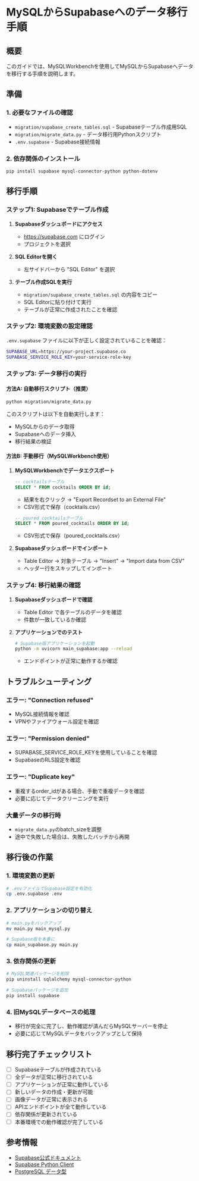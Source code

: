 # MySQLからSupabaseへのデータ移行手順

## 概要
このガイドでは、MySQLWorkbenchを使用してMySQLからSupabaseへデータを移行する手順を説明します。

## 準備

### 1. 必要なファイルの確認
- `migration/supabase_create_tables.sql` - Supabaseテーブル作成用SQL
- `migration/migrate_data.py` - データ移行用Pythonスクリプト
- `.env.supabase` - Supabase接続情報

### 2. 依存関係のインストール
```bash
pip install supabase mysql-connector-python python-dotenv
```

## 移行手順

### ステップ1: Supabaseでテーブル作成

1. **Supabaseダッシュボードにアクセス**
   - https://supabase.com にログイン
   - プロジェクトを選択

2. **SQL Editorを開く**
   - 左サイドバーから "SQL Editor" を選択

3. **テーブル作成SQLを実行**
   - `migration/supabase_create_tables.sql` の内容をコピー
   - SQL Editorに貼り付けて実行
   - テーブルが正常に作成されたことを確認

### ステップ2: 環境変数の設定確認

`.env.supabase` ファイルに以下が正しく設定されていることを確認：
```bash
SUPABASE_URL=https://your-project.supabase.co
SUPABASE_SERVICE_ROLE_KEY=your-service-role-key
```

### ステップ3: データ移行の実行

#### 方法A: 自動移行スクリプト（推奨）

```bash
python migration/migrate_data.py
```

このスクリプトは以下を自動実行します：
- MySQLからのデータ取得
- Supabaseへのデータ挿入
- 移行結果の検証

#### 方法B: 手動移行（MySQLWorkbench使用）

1. **MySQLWorkbenchでデータエクスポート**
   ```sql
   -- cocktailsテーブル
   SELECT * FROM cocktails ORDER BY id;
   ```
   - 結果を右クリック → "Export Recordset to an External File"
   - CSV形式で保存（cocktails.csv）

   ```sql
   -- poured_cocktailsテーブル
   SELECT * FROM poured_cocktails ORDER BY id;
   ```
   - CSV形式で保存（poured_cocktails.csv）

2. **Supabaseダッシュボードでインポート**
   - Table Editor → 対象テーブル → "Insert" → "Import data from CSV"
   - ヘッダー行をスキップしてインポート

### ステップ4: 移行結果の確認

1. **Supabaseダッシュボードで確認**
   - Table Editor で各テーブルのデータを確認
   - 件数が一致しているか確認

2. **アプリケーションでのテスト**
   ```bash
   # Supabase版アプリケーションを起動
   python -m uvicorn main_supabase:app --reload
   ```
   - エンドポイントが正常に動作するか確認

## トラブルシューティング

### エラー: "Connection refused"
- MySQL接続情報を確認
- VPNやファイアウォール設定を確認

### エラー: "Permission denied"
- SUPABASE_SERVICE_ROLE_KEYを使用していることを確認
- SupabaseのRLS設定を確認

### エラー: "Duplicate key"
- 重複するorder_idがある場合、手動で重複データを確認
- 必要に応じてデータクリーニングを実行

### 大量データの移行時
- `migrate_data.py`のbatch_sizeを調整
- 途中で失敗した場合は、失敗したバッチから再開

## 移行後の作業

### 1. 環境変数の更新
```bash
# .envファイルでSupabase設定を有効化
cp .env.supabase .env
```

### 2. アプリケーションの切り替え
```bash
# main.pyをバックアップ
mv main.py main_mysql.py

# Supabase版を本番に
cp main_supabase.py main.py
```

### 3. 依存関係の更新
```bash
# MySQL関連パッケージを削除
pip uninstall sqlalchemy mysql-connector-python

# Supabaseパッケージを追加
pip install supabase
```

### 4. 旧MySQLデータベースの処理
- 移行が完全に完了し、動作確認が済んだらMySQLサーバーを停止
- 必要に応じてMySQLデータをバックアップとして保持

## 移行完了チェックリスト

- [ ] Supabaseテーブルが作成されている
- [ ] 全データが正常に移行されている
- [ ] アプリケーションが正常に動作している
- [ ] 新しいデータの作成・更新が可能
- [ ] 画像データが正常に表示される
- [ ] APIエンドポイントが全て動作している
- [ ] 依存関係が更新されている
- [ ] 本番環境での動作確認が完了している

## 参考情報

- [Supabase公式ドキュメント](https://supabase.com/docs)
- [Supabase Python Client](https://github.com/supabase/supabase-py)
- [PostgreSQL データ型](https://www.postgresql.org/docs/current/datatype.html)